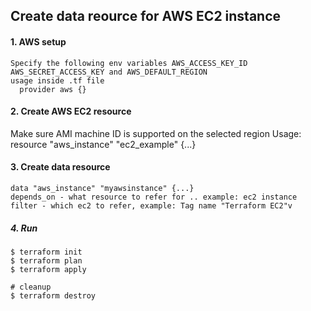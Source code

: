 ## Create data reource for AWS EC2 instance

#### 1. AWS setup
```
Specify the following env variables AWS_ACCESS_KEY_ID AWS_SECRET_ACCESS_KEY and AWS_DEFAULT_REGION
usage inside .tf file
  provider aws {} 
```

#### 2. Create AWS EC2 resource
Make sure AMI machine ID is supported on the selected region
Usage:
  resource "aws_instance" "ec2_example"  {...}


#### 3. Create data resource
```
data "aws_instance" "myawsinstance" {...}
depends_on - what resource to refer for .. example: ec2 instance
filter - which ec2 to refer, example: Tag name "Terraform EC2"v
```

##### 4. Run
```
$ terraform init
$ terraform plan
$ terraform apply   

# cleanup
$ terraform destroy 
```
